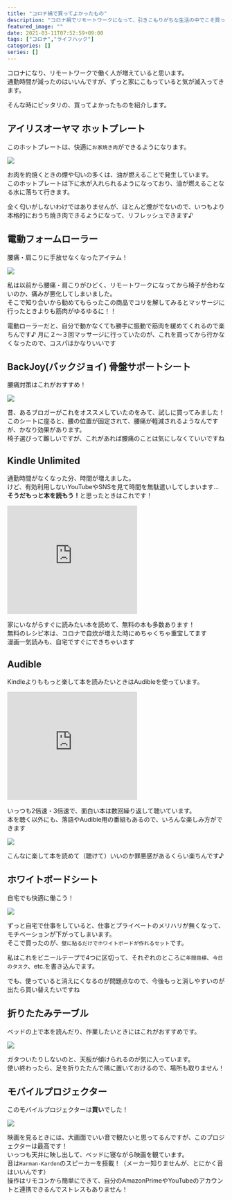 ```yaml
---
title: "コロナ禍で買ってよかったもの"
description: "コロナ禍でリモートワークになって、引きこもりがちな生活の中でこそ買ってよかったものを紹介します"
featured_image: ""
date: 2021-03-11T07:52:59+09:00
tags: ["コロナ","ライフハック"]
categories: []
series: []
---
```

コロナになり、リモートワークで働く人が増えていると思います。  
通勤時間が減ったのはいいんですが、ずっと家にこもっていると気が滅入ってきます。  

そんな時にピッタリの、買ってよかったものを紹介します。

## アイリスオーヤマ ホットプレート
このホットプレートは、快適に`お家焼き肉`ができるようになります。  

<a href="https://www.amazon.co.jp/gp/product/B07NCYVRSK?ie=UTF8&psc=1&linkCode=li3&tag=peperon414105-22&linkId=ee557f9fd2d6bbcde20d70096b531fa0&language=ja_JP&ref_=as_li_ss_il" target="_blank"><img border="0" src="//ws-fe.amazon-adsystem.com/widgets/q?_encoding=UTF8&ASIN=B07NCYVRSK&Format=_SL250_&ID=AsinImage&MarketPlace=JP&ServiceVersion=20070822&WS=1&tag=peperon414105-22&language=ja_JP" ></a><img src="https://ir-jp.amazon-adsystem.com/e/ir?t=peperon414105-22&language=ja_JP&l=li3&o=9&a=B07NCYVRSK" width="1" height="1" border="0" alt="" style="border:none !important; margin:0px !important;" />

お肉を約焼くときの煙や匂いの多くは、油が燃えることで発生しています。  
このホットプレートは下に水が入れられるようになっており、油が燃えることなる水に落ちて行きます。

全く匂いがしないわけではありませんが、ほとんど煙がでないので、いつもより本格的におうち焼き肉できるようになって、リフレッシュできます♪

## 電動フォームローラー
腰痛・肩こりに手放せなくなったアイテム！

<a href="https://www.amazon.co.jp/gp/product/B087CLX3B7?ie=UTF8&psc=1&linkCode=li3&tag=peperon414105-22&linkId=d20c73ce5c1b48f8f29005fa248f2d25&language=ja_JP&ref_=as_li_ss_il" target="_blank"><img border="0" src="//ws-fe.amazon-adsystem.com/widgets/q?_encoding=UTF8&ASIN=B087CLX3B7&Format=_SL250_&ID=AsinImage&MarketPlace=JP&ServiceVersion=20070822&WS=1&tag=peperon414105-22&language=ja_JP" ></a><img src="https://ir-jp.amazon-adsystem.com/e/ir?t=peperon414105-22&language=ja_JP&l=li3&o=9&a=B087CLX3B7" width="1" height="1" border="0" alt="" style="border:none !important; margin:0px !important;" />

私は以前から腰痛・肩こりがひどく、リモートワークになってから椅子が合わないのか、痛みが悪化してしまいました。  
そこで知り合いから勧めてもらったこの商品でコリを解してみるとマッサージに行ったときよりも筋肉がゆるゆるに！！  

電動ローラーだと、自分で動かなくても勝手に振動で筋肉を緩めてくれるので楽ちんです♪
月に２〜３回マッサージに行っていたのが、これを買ってから行かなくなったので、コスパはかなりいいです

## BackJoy(バックジョイ) 骨盤サポートシート
腰痛対策はこれがおすすめ！

<a href="https://www.amazon.co.jp/BackJoy-%E3%83%90%E3%83%83%E3%82%AF%E3%82%B8%E3%83%A7%E3%82%A4-%E9%AA%A8%E7%9B%A4%E3%82%B5%E3%83%9D%E3%83%BC%E3%83%88%E3%82%B7%E3%83%BC%E3%83%88-%E3%83%96%E3%83%A9%E3%83%83%E3%82%AF%E3%80%90%E6%AD%A3%E8%A6%8F%E5%93%81%E3%80%91-BJRFM006/dp/B015IMJOLK?__mk_ja_JP=%E3%82%AB%E3%82%BF%E3%82%AB%E3%83%8A&dchild=1&keywords=%E9%AA%A8%E7%9B%A4%E3%82%B5%E3%83%9D%E3%83%BC%E3%83%88&qid=1615417937&sr=8-13&linkCode=li3&tag=peperon414105-22&linkId=4fdb911b6440ec2fecebaa41c2a87e7f&language=ja_JP&ref_=as_li_ss_il" target="_blank"><img border="0" src="//ws-fe.amazon-adsystem.com/widgets/q?_encoding=UTF8&ASIN=B015IMJOLK&Format=_SL250_&ID=AsinImage&MarketPlace=JP&ServiceVersion=20070822&WS=1&tag=peperon414105-22&language=ja_JP" ></a><img src="https://ir-jp.amazon-adsystem.com/e/ir?t=peperon414105-22&language=ja_JP&l=li3&o=9&a=B015IMJOLK" width="1" height="1" border="0" alt="" style="border:none !important; margin:0px !important;" />

昔、あるブロガーがこれをオススメしていたのをみて、試しに買ってみました！  
このシートに座ると、腰の位置が固定されて、腰痛が軽減されるようなんですが、かなり効果があります。  
椅子選びって難しいですが、これがあれば腰痛のことは気にしなくていいですね  

## Kindle Unlimited
通勤時間がなくなった分、時間が増えました。  
けど、有効利用しないYouTubeやSNSを見て時間を無駄遣いしてしまいます...
<strong class="border">そうだもっと本を読もう！</strong>と思ったときはこれです！

<iframe src="https://rcm-fe.amazon-adsystem.com/e/cm?o=9&p=12&l=ur1&category=kindleunlimited&banner=0AB3H18G96CHRYZ8TV02&f=ifr&linkID=7e55e5923b24ff5fbb8c5fcb8b085ec8&t=peperon414105-22&tracking_id=peperon414105-22" width="300" height="250" scrolling="no" border="0" marginwidth="0" style="border:none;" frameborder="0"></iframe>

家にいながらすぐに読みたい本を読めて、無料の本も多数あります！  
無料のレシピ本は、コロナで自炊が増えた時にめちゃくちゃ重宝してます  
漫画一気読みも、自宅ですぐにできちゃいます

## Audible
Kindleよりももっと楽して本を読みたいときはAudibleを使っています。  

<iframe src="https://rcm-fe.amazon-adsystem.com/e/cm?o=9&p=12&l=ur1&category=audible&banner=04TW4TSNDNB96FMCBT82&f=ifr&linkID=4d49c135da1b1744000f7f9ae8358a2c&t=peperon414105-22&tracking_id=peperon414105-22" width="300" height="250" scrolling="no" border="0" marginwidth="0" style="border:none;" frameborder="0"></iframe>

いっつも2倍速・3倍速で、面白い本は数回繰り返して聴いています。  
本を聴く以外にも、落語やAudible用の番組もあるので、いろんな楽しみ方ができます

<a href="https://www.amazon.co.jp/%E3%83%9B%E3%83%AA%E3%82%A8%E3%83%A2%E3%83%B3%E3%81%AE%E3%83%93%E3%82%B8%E3%83%8D%E3%82%B9%E3%82%A6%E3%82%A3%E3%83%BC%E3%82%AF%E3%83%AA%E3%83%BCVOL-16-iPad-%E3%82%AD%E3%83%B3%E3%83%89%E3%83%AB-%E6%96%B0%E4%B8%96%E4%BB%A3%E3%82%BF%E3%83%96%E3%83%AC%E3%83%83%E3%83%88%E7%AB%AF%E6%9C%AB%E3%81%AE%E8%A1%9D%E6%92%83/dp/B0109EY0MA?__mk_ja_JP=%E3%82%AB%E3%82%BF%E3%82%AB%E3%83%8A&dchild=1&keywords=%E3%83%9B%E3%83%AA%E3%82%A8%E3%83%A2%E3%83%B3+audible&qid=1615419448&s=digital-text&sr=1-11&linkCode=li3&tag=peperon414105-22&linkId=dad83fff236e0483055df1a0fb1bcd9a&language=ja_JP&ref_=as_li_ss_il" target="_blank"><img border="0" src="//ws-fe.amazon-adsystem.com/widgets/q?_encoding=UTF8&ASIN=B0109EY0MA&Format=_SL250_&ID=AsinImage&MarketPlace=JP&ServiceVersion=20070822&WS=1&tag=peperon414105-22&language=ja_JP" ></a><img src="https://ir-jp.amazon-adsystem.com/e/ir?t=peperon414105-22&language=ja_JP&l=li3&o=9&a=B0109EY0MA" width="1" height="1" border="0" alt="" style="border:none !important; margin:0px !important;" />

こんなに楽して本を読めて（聴けて）いいのか罪悪感があるくらい楽ちんです♪

## ホワイトボードシート
自宅でも快適に働こう！

<a href="https://www.amazon.co.jp/gp/product/B08DFQM9RN?ie=UTF8&psc=1&linkCode=li3&tag=peperon414105-22&linkId=c5fee00c06701b879593a0cfc645d79f&language=ja_JP&ref_=as_li_ss_il" target="_blank"><img border="0" src="//ws-fe.amazon-adsystem.com/widgets/q?_encoding=UTF8&ASIN=B08DFQM9RN&Format=_SL250_&ID=AsinImage&MarketPlace=JP&ServiceVersion=20070822&WS=1&tag=peperon414105-22&language=ja_JP" ></a><img src="https://ir-jp.amazon-adsystem.com/e/ir?t=peperon414105-22&language=ja_JP&l=li3&o=9&a=B08DFQM9RN" width="1" height="1" border="0" alt="" style="border:none !important; margin:0px !important;" />

ずっと自宅で仕事をしていると、仕事とプライベートのメリハリが無くなって、モチベーションが下がってしまいます。  
そこで買ったのが、`壁に貼るだけでホワイトボードが作れるセット`です。  

私はこれをビニールテープで4つに区切って、それぞれのところに`年間目標`、`今日のタスク`、etc.を書き込んでます。

でも、使っていると消えにくなるのが問題点なので、今後もっと消しやすいのが出たら買い替えたいですね

## 折りたたみテーブル
ベッドの上で本を読んだり、作業したいときにはこれがおすすめです。  

<a href="https://www.amazon.co.jp/gp/product/B0821CPN1H?ie=UTF8&psc=1&linkCode=li3&tag=peperon414105-22&linkId=673b2be8f5d30177ab1377397c73148b&language=ja_JP&ref_=as_li_ss_il" target="_blank"><img border="0" src="//ws-fe.amazon-adsystem.com/widgets/q?_encoding=UTF8&ASIN=B0821CPN1H&Format=_SL250_&ID=AsinImage&MarketPlace=JP&ServiceVersion=20070822&WS=1&tag=peperon414105-22&language=ja_JP" ></a><img src="https://ir-jp.amazon-adsystem.com/e/ir?t=peperon414105-22&language=ja_JP&l=li3&o=9&a=B0821CPN1H" width="1" height="1" border="0" alt="" style="border:none !important; margin:0px !important;" />

ガタついたりしないのと、天板が傾けられるのが気に入っています。  
使い終わったら、足を折りたたんで隅に置いておけるので、場所も取りません！

## モバイルプロジェクター
このモバイルプロジェクターは<strong class="border">買い</strong>でした！

<a href="https://www.amazon.co.jp/gp/product/B085DDCSTV?ie=UTF8&psc=1&linkCode=li3&tag=peperon414105-22&linkId=bd904768e04bf1974bcf56ba6f1fe6d7&language=ja_JP&ref_=as_li_ss_il" target="_blank"><img border="0" src="//ws-fe.amazon-adsystem.com/widgets/q?_encoding=UTF8&ASIN=B085DDCSTV&Format=_SL250_&ID=AsinImage&MarketPlace=JP&ServiceVersion=20070822&WS=1&tag=peperon414105-22&language=ja_JP" ></a><img src="https://ir-jp.amazon-adsystem.com/e/ir?t=peperon414105-22&language=ja_JP&l=li3&o=9&a=B085DDCSTV" width="1" height="1" border="0" alt="" style="border:none !important; margin:0px !important;" />

映画を見るときには、大画面でいい音で観たいと思ってるんですが、このプロジェクターは最高です！  
いっつも天井に映し出して、ベッドに寝ながら映画を観ています。  
音は`Harman-Kardon`のスピーカーを搭載！（メーカー知りませんが、とにかく音はいいんです）  
操作はリモコンから簡単にできて、自分のAmazonPrimeやYouTubeのアカウントと連携できるんでストレスもありません！  